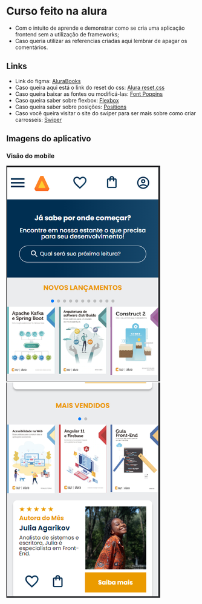 # Curso feito na alura
- Com o intuito de aprende e demonstrar como se cria uma aplicação frontend sem a utilização de frameworks;
- Caso queria utilizar as referencias criadas aqui lembrar de apagar os comentários.

## Links 
- Link do figma: <a href="https://www.figma.com/file/sSMbIqKaGBd66Y8roxTk2p/AluraBooks?t=Fpg8UAT22Ezp2Akb-0">AluraBooks</a>
- Caso queira aqui está o link do reset do css: <a href="https://www.alura.com.br/artigos/o-que-e-reset-css">Alura reset.css</a>
- Caso queira baixar as fontes ou modificá-las: <a href="https://fonts.google.com/specimen/Poppins?query=poppins">Font Poppins</a>
- Caso queira saber sobre flexbox: <a href="https://www.alura.com.br/artigos/css-guia-do-flexbox">Flexbox</a>
- Caso queira saber sobre posições: <a href="https://www.alura.com.br/artigos/entenda-a-propriedade-position-css">Positions</a>
- Caso você queira visitar o site do swiper para ser mais sobre como criar carrosseis: <a href="https://swiperjs.com/swiper-api#initialize-swiper">Swiper</a>

## Imagens do aplicativo

### Visão do mobile

![Tela Inicial Mobile](./assets/Fotos%20do%20aplicativo/Mobile/1.PNG)
![Tela Mais vendidos Mobile](./assets/Fotos%20do%20aplicativo/Mobile/2.PNG)